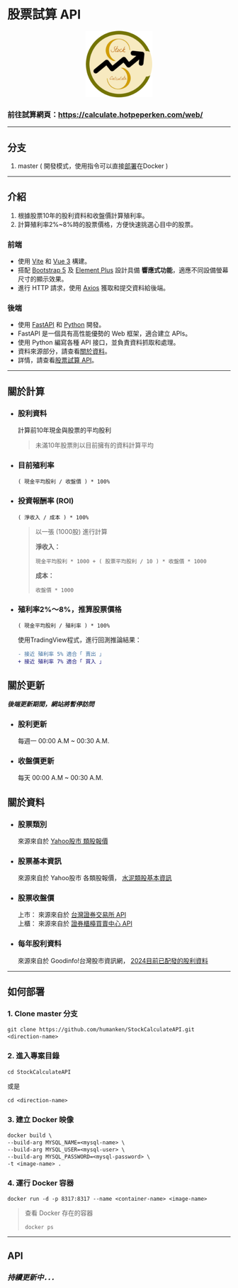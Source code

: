 # 股票試算 API

<div align=center>
  <img 
    alt="Logo"
    height="150" 
    src="https://github.com/humanken/StockCalculateWeb/blob/master/public/logo.png"
  />
</div>

### 前往試算網頁：https://calculate.hotpeperken.com/web/

---
## 分支
1. master ( 開發模式，使用指令可以直接[部署](#如何部署)在Docker )

---
## 介紹
1. 根據股票10年的股利資料和收盤價計算殖利率。
2. 計算殖利率2%~8%時的股票價格，方便快速挑選心目中的股票。


### 前端
- 使用 [Vite](https://vitejs.dev/) 和 [Vue 3](https://vuejs.org/) 構建。
- 搭配 [Bootstrap 5](https://getbootstrap.com/) 
及
[Element Plus](https://element-plus.org/en-US/) 
設計具備 **響應式功能**，適應不同設備螢幕尺寸的顯示效果。
- 進行 HTTP 請求，使用 [Axios](https://axios-http.com/docs/intro) 獲取和提交資料給後端。

### 後端
- 使用 [FastAPI](https://fastapi.tiangolo.com/) 和 [Python](https://www.python.org/) 開發。
- FastAPI 是一個具有高性能優勢的 Web 框架，適合建立 APIs。
- 使用 Python 編寫各種 API 接口，並負責資料抓取和處理。
- 資料來源部分，請查看[關於資料](#關於資料)。
- 詳情，請查看[股票試算 API](#api)。

---
## 關於計算

* ### 股利資料
  計算前10年現金與股票的平均股利
  > 未滿10年股票則以目前擁有的資料計算平均

* ### 目前殖利率
  ```
  ( 現金平均股利 / 收盤價 ) * 100%
  ```
  
* ### 投資報酬率 (ROI)
  ```
  ( 淨收入 / 成本 ) * 100%
  ```
  >   以一張 (1000股) 進行計算  
  > 
  > **淨收入：**
  > ```
  > 現金平均股利 * 1000 + ( 股票平均股利 / 10 ) * 收盤價 * 1000
  > ```
  > **成本：**
  > ```
  > 收盤價 * 1000
  > ```

* ### 殖利率2%～8%，推算股票價格
  ```
  ( 現金平均股利 / 殖利率 ) * 100%
  ```

  使用TradingView程式，進行回測推論結果：
  ```diff
  - 接近 殖利率 5% 適合「 賣出 」
  + 接近 殖利率 7% 適合「 買入 」
  ```
  
## 關於更新
**_後端更新期間，網站將暫停訪問_**

* ### 股利更新
  每週一 00:00 A.M ~ 00:30 A.M.

* ### 收盤價更新
  每天 00:00 A.M ~ 00:30 A.M.

## 關於資料

* ### 股票類別
  來源來自於 [Yahoo股市 類股報價](https://tw.stock.yahoo.com/class/)

* ### 股票基本資訊
  來源來自於 Yahoo股市 各類股報價，
  [水泥類股基本資訊](https://tw.stock.yahoo.com/class-quote?sectorId=1&exchange=TAI)

* ### 股票收盤價
  上市： 來源來自於 [台灣證券交易所 API](https://openapi.twse.com.tw/)  
  上櫃： 來源來自於 [證券櫃檯買賣中心 API](https://www.tpex.org.tw/openapi/)

* ### 每年股利資料
  來源來自於 Goodinfo!台灣股市資訊網，
  [2024目前已配發的股利資料](https://goodinfo.tw/tw/StockDividendPolicyList.asp?MARKET_CAT=%E5%85%A8%E9%83%A8&INDUSTRY_CAT=%E5%85%A8%E9%83%A8&YEAR=2024)

---
## 如何部署

### 1. Clone master 分支
```shell
git clone https://github.com/humanken/StockCalculateAPI.git <direction-name>
```

### 2. 進入專案目錄
```shell
cd StockCalculateAPI
```
或是
```shell
cd <direction-name>
```

### 3. 建立 Docker 映像
```shell
docker build \
--build-arg MYSQL_NAME=<mysql-name> \
--build-arg MYSQL_USER=<mysql-user> \
--build-arg MYSQL_PASSWORD=<mysql-password> \
-t <image-name> .
```

### 4. 運行 Docker 容器
```shell
docker run -d -p 8317:8317 --name <container-name> <image-name>
``` 

> 查看 Docker 存在的容器
> ```shell 
> docker ps
> ```

---
## API

### _持續更新中．．．_

